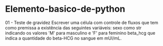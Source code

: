 # Elemento-basico-de-python
01 - Teste de gravidez Escrever  uma célula com controle de fluxos que tem como premissa a existência das seguintes variáveis:  sexo como str indicando os valores 'M' para masculino e 'F' para feminino beta_hcg que indica a quantidade do beta-HCG no sangue em mUI/mL.
